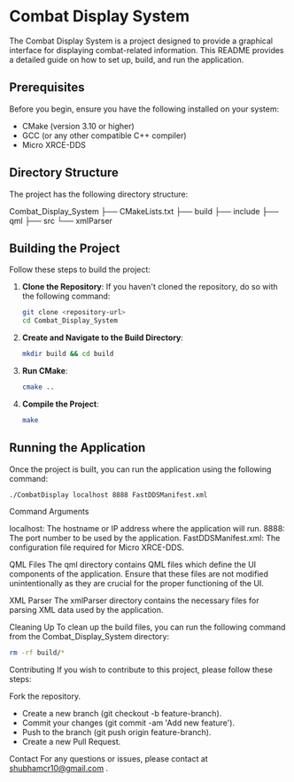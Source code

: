 # Combat Display System

The Combat Display System is a project designed to provide a graphical interface for displaying combat-related information. This README provides a detailed guide on how to set up, build, and run the application.

## Prerequisites

Before you begin, ensure you have the following installed on your system:

- CMake (version 3.10 or higher)
- GCC (or any other compatible C++ compiler)
- Micro XRCE-DDS

## Directory Structure

The project has the following directory structure:

Combat_Display_System
├── CMakeLists.txt
├── build
├── include
├── qml
├── src
└── xmlParser


## Building the Project

Follow these steps to build the project:

1. **Clone the Repository**: If you haven't cloned the repository, do so with the following command:
    ```bash
    git clone <repository-url>
    cd Combat_Display_System
    ```

2. **Create and Navigate to the Build Directory**:
    ```bash
    mkdir build && cd build
    ```

3. **Run CMake**:
    ```bash
    cmake ..
    ```

4. **Compile the Project**:
    ```bash
    make
    ```

## Running the Application

Once the project is built, you can run the application using the following command:

```bash
./CombatDisplay localhost 8888 FastDDSManifest.xml
```

Command Arguments

localhost: The hostname or IP address where the application will run.
8888: The port number to be used by the application.
FastDDSManifest.xml: The configuration file required for Micro XRCE-DDS.

QML Files
The qml directory contains QML files which define the UI components of the application. Ensure that these files are not modified unintentionally as they are crucial for the proper functioning of the UI.

XML Parser
The xmlParser directory contains the necessary files for parsing XML data used by the application.

Cleaning Up
To clean up the build files, you can run the following command from the Combat_Display_System directory:
```bash
rm -rf build/*
```

Contributing
If you wish to contribute to this project, please follow these steps:

Fork the repository.
- Create a new branch (git checkout -b feature-branch).
- Commit your changes (git commit -am 'Add new feature').
- Push to the branch (git push origin feature-branch).
- Create a new Pull Request.

Contact
For any questions or issues, please contact at shubhamcr10@gmail.com .
